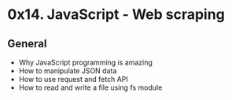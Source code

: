 # 0x14. JavaScript - Web scraping

## General

- Why JavaScript programming is amazing
- How to manipulate JSON data
- How to use request and fetch API
- How to read and write a file using fs module

